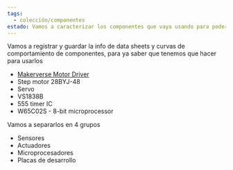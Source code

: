```yaml
---
tags:
  - colección/componentes
estado: Vamos a caracterizar los componentes que vaya usando para poder así tener una lista de los componentes que suelo usar y por lo tanto tener un lugar en donde encontrar el como se tiene que usar
---
```

Vamos a registrar y guardar la info de data sheets y curvas de comportamiento de componentes, para ya saber que tenemos que hacer para usarlos

* [Makerverse Motor Driver](https://core-electronics.com.au/guides/makerverse-motor-driver-2-channel-application-guide/)
* Step motor 28BYJ-48
* Servo
* VS1838B
* 555 timer IC
* W65C02S - 8-bit microprocessor

Vamos a separarlos en 4 grupos
* Sensores
* Actuadores
* Microprocesadores
* Placas de desarrollo